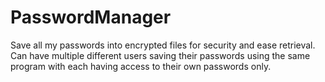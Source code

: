 # PasswordManager
Save all my passwords into encrypted files for security and ease retrieval. Can have multiple different users saving their passwords using the same program with each having access to their own passwords only.
